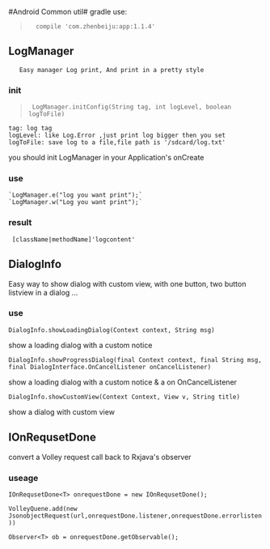 #Android Common util#
   gradle use:
>       compile 'com.zhenbeiju:app:1.1.4'

 ## LogManager ##
       Easy manager Log print, And print in a pretty style
### init ###
>      LogManager.initConfig(String tag, int logLevel, boolean logToFile)

    tag: log tag
    logLevel: like Log.Error ,just print log bigger then you set
    logToFile: save log to a file,file path is '/sdcard/log.txt'

   you should init LogManager in your Application's onCreate

### use ###
    `LogManager.e("log you want print");`
    `LogManager.w("Log you want print");`

### result ###
     [className|methodName]'logcontent'


## DialogInfo ##
   Easy way to show dialog with custom view, with one button, two button
     listview in a dialog ...
### use
   `DialogInfo.showLoadingDialog(Context context, String msg)`

   show a loading dialog with a custom notice

   `DialogInfo.showProgressDialog(final Context context, final String msg, final DialogInterface.OnCancelListener onCancelListener) `

   show a loading dialog with a custom notice & a on OnCancelListener

   `DialogInfo.showCustomView(Context Context, View v, String title)`

   show a dialog with custom view

## IOnRequsetDone
   convert a Volley request call back to Rxjava's observer
### useage ###
   `IOnRequsetDone<T> onrequestDone = new IOnRequsetDone();`

   `VolleyQuene.add(new JsonobjectRequest(url,onrequestDone.listener,onrequestDone.errorlisten))`

   `Observer<T> ob = onrequestDone.getObservable();`






